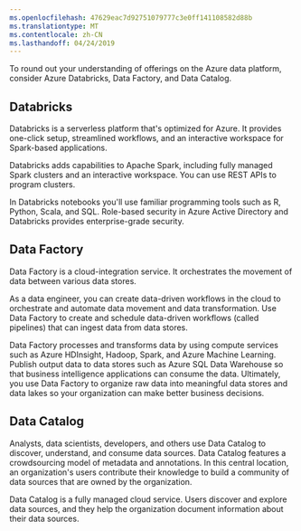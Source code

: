 ```yaml
---
ms.openlocfilehash: 47629eac7d92751079777c3e0ff141108582d88b
ms.translationtype: MT
ms.contentlocale: zh-CN
ms.lasthandoff: 04/24/2019
---
```

To round out your understanding of offerings on the Azure data platform, consider Azure Databricks, Data Factory, and Data Catalog. 

## <a name="databricks"></a>Databricks

Databricks is a serverless platform that's optimized for Azure. It provides one-click setup, streamlined workflows, and an interactive workspace for Spark-based applications. 

Databricks adds capabilities to Apache Spark, including fully managed Spark clusters and an interactive workspace. You can use REST APIs to program clusters. 

In Databricks notebooks you'll use familiar programming tools such as R, Python, Scala, and SQL. Role-based security in Azure Active Directory and Databricks provides enterprise-grade security.

## <a name="data-factory"></a>Data Factory

Data Factory is a cloud-integration service. It orchestrates the movement of data between various data stores. 

As a data engineer, you can create data-driven workflows in the cloud to orchestrate and automate data movement and data transformation. Use Data Factory to create and schedule data-driven workflows (called pipelines) that can ingest data from data stores.

Data Factory processes and transforms data by using compute services such as Azure HDInsight, Hadoop, Spark, and Azure Machine Learning. Publish output data to data stores such as Azure SQL Data Warehouse so that business intelligence applications can consume the data. Ultimately, you use Data Factory to organize raw data into meaningful data stores and data lakes so your organization can make better business decisions.

## <a name="data-catalog"></a>Data Catalog

Analysts, data scientists, developers, and others use Data Catalog to discover, understand, and consume data sources. Data Catalog features a crowdsourcing model of metadata and annotations. In this central location, an organization's users contribute their knowledge to build a community of data sources that are owned by the organization.

Data Catalog is a fully managed cloud service. Users discover and explore data sources, and they help the organization document information about their data sources.